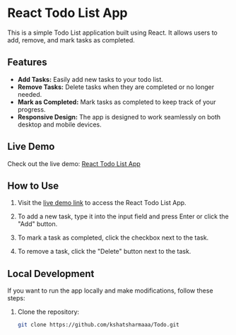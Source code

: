 # React Todo List App

This is a simple Todo List application built using React. It allows users to add, remove, and mark tasks as completed.



## Features

- **Add Tasks:** Easily add new tasks to your todo list.
- **Remove Tasks:** Delete tasks when they are completed or no longer needed.
- **Mark as Completed:** Mark tasks as completed to keep track of your progress.
- **Responsive Design:** The app is designed to work seamlessly on both desktop and mobile devices.

## Live Demo

Check out the live demo: [React Todo List App](https://kshatsharmaaa.github.io/Todo/)

## How to Use

1. Visit the [live demo link](https://kshatsharmaaa.github.io/Todo/) to access the React Todo List App.

2. To add a new task, type it into the input field and press Enter or click the "Add" button.

3. To mark a task as completed, click the checkbox next to the task.

4. To remove a task, click the "Delete" button next to the task.

## Local Development

If you want to run the app locally and make modifications, follow these steps:

1. Clone the repository:

   ```bash
   git clone https://github.com/kshatsharmaaa/Todo.git
